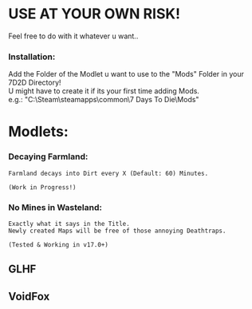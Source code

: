 # USE AT YOUR OWN RISK!

Feel free to do with it whatever u want..

### Installation:

Add the Folder of the Modlet u want to use to the "Mods" Folder in your 7D2D Directory!  
U might have to create it if its your first time adding Mods.  
e.g.: "C:\Steam\steamapps\common\7 Days To Die\Mods"

# Modlets:

### Decaying Farmland:

	Farmland decays into Dirt every X (Default: 60) Minutes.

	(Work in Progress!)

### No Mines in Wasteland:

	Exactly what it says in the Title.
	Newly created Maps will be free of those annoying Deathtraps.

	(Tested & Working in v17.0+)

## GLHF
## VoidFox